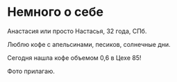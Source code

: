 # Немного о себе

Анастасия или просто Настасья, 32 года, СПб.

Люблю кофе с апельсинами, песиков, солнечные дни.

Сегодня нашла кофе объемом 0,6 в Цехе 85!

Фото прилагаю.